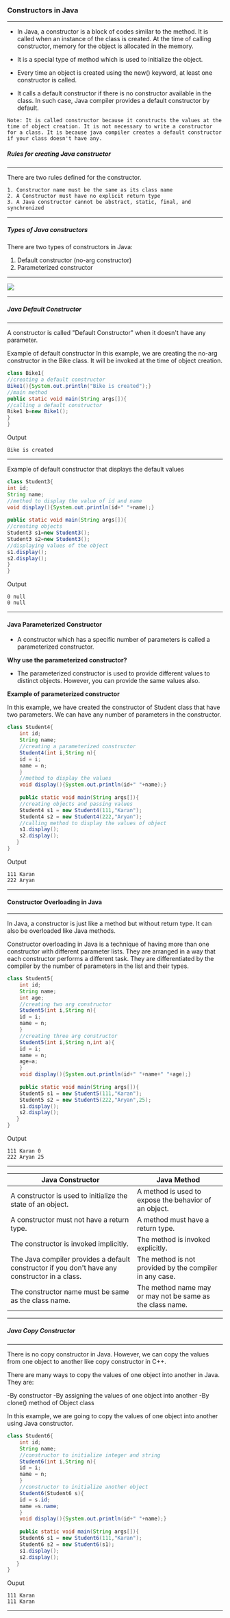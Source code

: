 ### Constructors in Java

-----

- In Java, a constructor is a block of codes similar to the method. It is called when an instance of the class is created. At the time of calling constructor, memory for the object is allocated in the memory.

- It is a special type of method which is used to initialize the object.

- Every time an object is created using the new() keyword, at least one constructor is called.

- It calls a default constructor if there is no constructor available in the class. In such case, Java compiler provides a default constructor by default.



`
Note: It is called constructor because it constructs the values at the time of object creation. It is not necessary to write a constructor for a class. It is because java compiler creates a default constructor if your class doesn't have any. 
`

##### Rules for creating Java constructor

---

There are two rules defined for the constructor.

    1. Constructor name must be the same as its class name
    2. A Constructor must have no explicit return type
    3. A Java constructor cannot be abstract, static, final, and synchronized
    
-----

##### Types of Java constructors

There are two types of constructors in Java:

   1. Default constructor (no-arg constructor)
   2. Parameterized constructor
   
------

![](https://github.com/zen-class/zen-class-automation-testing-documentation/blob/main/diagram/Java%20tutorial-images/types%20of%20java%20constructors.jpg)

----

##### Java Default Constructor

---

A constructor is called "Default Constructor" when it doesn't have any parameter. 

Example of default constructor
In this example, we are creating the no-arg constructor in the Bike class. It will be invoked at the time of object creation. 

```java
class Bike1{  
//creating a default constructor  
Bike1(){System.out.println("Bike is created");}  
//main method  
public static void main(String args[]){  
//calling a default constructor  
Bike1 b=new Bike1();  
}  
}
```
Output
```
Bike is created
```

-----

Example of default constructor that displays the default values

```java
class Student3{  
int id;  
String name;  
//method to display the value of id and name  
void display(){System.out.println(id+" "+name);}  
  
public static void main(String args[]){  
//creating objects  
Student3 s1=new Student3();  
Student3 s2=new Student3();  
//displaying values of the object  
s1.display();  
s2.display();  
}  
}  
```
Output
```
0 null
0 null
```

--------

#### Java Parameterized Constructor

- A constructor which has a specific number of parameters is called a parameterized constructor.

**Why use the parameterized constructor?**

- The parameterized constructor is used to provide different values to distinct objects. However, you can provide the same values also.

**Example of parameterized constructor**

In this example, we have created the constructor of Student class that have two parameters. We can have any number of parameters in the constructor. 

```java
class Student4{  
    int id;  
    String name;  
    //creating a parameterized constructor  
    Student4(int i,String n){  
    id = i;  
    name = n;  
    }  
    //method to display the values  
    void display(){System.out.println(id+" "+name);}  
   
    public static void main(String args[]){  
    //creating objects and passing values  
    Student4 s1 = new Student4(111,"Karan");  
    Student4 s2 = new Student4(222,"Aryan");  
    //calling method to display the values of object  
    s1.display();  
    s2.display();  
   }  
}  
```
Output
```
111 Karan
222 Aryan
```

-----

#### Constructor Overloading in Java

---

In Java, a constructor is just like a method but without return type. It can also be overloaded like Java methods.

Constructor overloading in Java is a technique of having more than one constructor with different parameter lists. They are arranged in a way that each constructor performs a different task. They are differentiated by the compiler by the number of parameters in the list and their types. 

```java
class Student5{  
    int id;  
    String name;  
    int age;  
    //creating two arg constructor  
    Student5(int i,String n){  
    id = i;  
    name = n;  
    }  
    //creating three arg constructor  
    Student5(int i,String n,int a){  
    id = i;  
    name = n;  
    age=a;  
    }  
    void display(){System.out.println(id+" "+name+" "+age);}  
   
    public static void main(String args[]){  
    Student5 s1 = new Student5(111,"Karan");  
    Student5 s2 = new Student5(222,"Aryan",25);  
    s1.display();  
    s2.display();  
   }  
}  
```
Output
```
111 Karan 0
222 Aryan 25
```

------

|Java Constructor |	Java Method|
|-------|----|
|A constructor is used to initialize the state of an object.	|A method is used to expose the behavior of an object.|
|A constructor must not have a return type.|	A method must have a return type.|
|The constructor is invoked implicitly.|	The method is invoked explicitly.|
|The Java compiler provides a default constructor if you don't have any constructor in a class.|	The method is not provided by the compiler in any case.|
|The constructor name must be same as the class name.|	The method name may or may not be same as the class name.|

---

##### Java Copy Constructor

---

There is no copy constructor in Java. However, we can copy the values from one object to another like copy constructor in C++.

There are many ways to copy the values of one object into another in Java. They are:

   -By constructor
   -By assigning the values of one object into another
   -By clone() method of Object class

In this example, we are going to copy the values of one object into another using Java constructor.

```java
class Student6{  
    int id;  
    String name;  
    //constructor to initialize integer and string  
    Student6(int i,String n){  
    id = i;  
    name = n;  
    }  
    //constructor to initialize another object  
    Student6(Student6 s){  
    id = s.id;  
    name =s.name;  
    }  
    void display(){System.out.println(id+" "+name);}  
   
    public static void main(String args[]){  
    Student6 s1 = new Student6(111,"Karan");  
    Student6 s2 = new Student6(s1);  
    s1.display();  
    s2.display();  
   }  
}  
```
Ouput
```
111 Karan
111 Karan
```

------
